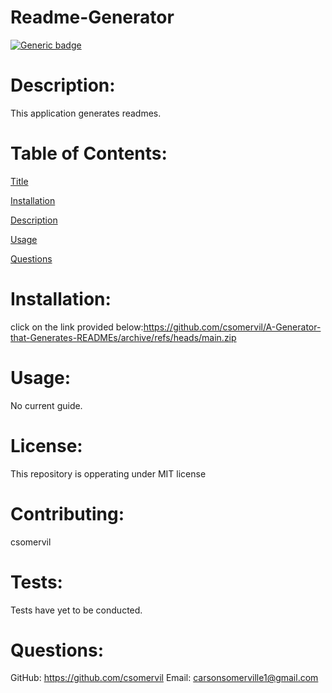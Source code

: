  # Readme-Generator

[![Generic badge](https://img.shields.io/badge/MIT-License-ff69b4.svg)](https://shields.io/)

# Description:
This application generates readmes.

# Table of Contents:

[Title](#Readme-Generator)

[Installation](#Installation)

[Description](#Description)

[Usage](#Usage)

[Questions](#Questions)

# Installation:
click on the link provided below:https://github.com/csomervil/A-Generator-that-Generates-READMEs/archive/refs/heads/main.zip

# Usage:
No current guide.

# License:
This repository is opperating under MIT license

# Contributing:
csomervil

# Tests:
Tests have yet to be conducted.

# Questions:
GitHub: https://github.com/csomervil
Email: <carsonsomerville1@gmail.com>


